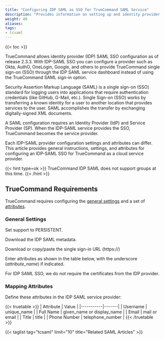 ```yaml
---
title: "Configuring IDP SAML as SSO for TrueCommand SAML Service"
description: "Provides information on setting up and identity provider (IDP) SAML provider as SSO for TrueCommand SAML service."
weight: 40
aliases:
tags:
- tcsaml
---
```


{{< toc >}}

TrueCommand allows identity provider (IDP) SAML SSO configuration as of release 2.3.3.
With IDP-SAML SSO you can configure a provider such as Okta, AuthO, OneLogin, Google, and others to provide TrueCommand single sign-on (SSO) through the IDP SAML service dashboard instead of using the TrueCommand SAML sign-in option. 

Security Assertion Markup Language (SAML) is a single sign-on (SSO) standard for logging users into applications that require authentication credentials (like GitHub, G-Mail, etc.). 
Single Sign-on (SSO) works by transferring a known identity for a user to another location that provides services to the user. 
SAML accomplishes the transfer by exchanging digitally-signed XML documents. 

A SAML configuration requires an Identity Provider (IdP) and Service Provider (SP). When the IDP-SAML service provides the SSO, TrueCommand becomes the service provider. 

Each IDP-SAML provider configuration settings and attributes can differ. 
This article provides general instructions, settings, and attributes for configuring an IDP-SAML SSO for TrueCommand as a cloud service provider. 

{{< hint type=ok >}}
TrueCommand IDP SAML does not support groups at this time.
{{< /hint >}}

## TrueCommand Requirements

TrueCommand requires configuring the [general settings](#general-settings) and a set of [attributes](#mapping-attributes).

### General Settings

Set support to PERSISTENT.

Download the IDP SAML metadata.

Download or copy/paste the single sign-in URL (https://)

Enter attributes as shown in the table below, with the underscore (*attribute_name*) if indicated.

For IDP SAML SSO, we do not require the certificates from the IDP provider.

### Mapping Attributes
Define these attributes in the IDP SAML service provider:

{{< truetable >}}
| Attribute | Value |
|-----------|-------|
| Username | unique_name |
| Full Name | given_name or display_name |
| Email | mail or email |
| Title | title |
| Phone Number | telephone_number |
{{< /truetable >}}

{{< taglist tag="tcsaml" limit="10" title="Related SAML Articles" >}}
